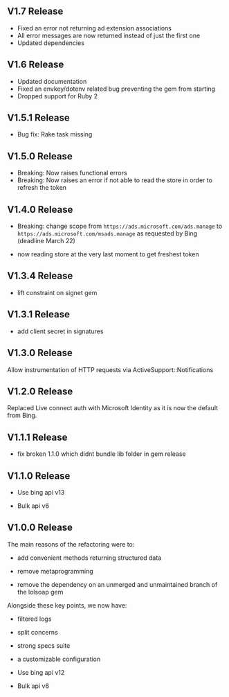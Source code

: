 ## V1.7 Release
- Fixed an error not returning ad extension associations
- All error messages are now returned instead of just the first one
- Updated dependencies

## V1.6 Release
- Updated documentation
- Fixed an envkey/dotenv related bug preventing the gem from starting
- Dropped support for Ruby 2

## V1.5.1 Release
- Bug fix: Rake task missing

## V1.5.0 Release
- Breaking: Now raises functional errors
- Breaking: Now raises an error if not able to read the store in order to refresh the token

## V1.4.0 Release

- Breaking: change scope from `https://ads.microsoft.com/ads.manage` to `https://ads.microsoft.com/msads.manage` as requested by Bing (deadline March 22)

- now reading store at the very last moment to get freshest token

## V1.3.4 Release

- lift constraint on signet gem

## V1.3.1 Release

- add client secret in signatures

## V1.3.0 Release
Allow instrumentation of HTTP requests via ActiveSupport::Notifications

## V1.2.0 Release
Replaced Live connect auth with Microsoft Identity as it is now the default from Bing.

## V1.1.1 Release

- fix broken 1.1.0 which didnt bundle lib folder in gem release

## V1.1.0 Release

- Use bing api v13

- Bulk api v6


## V1.0.0 Release
The main reasons of the refactoring were to:

- add convenient methods returning structured data

- remove metaprogramming

- remove the dependency on an unmerged and unmaintained branch of the lolsoap gem


Alongside these key points, we now have:

- filtered logs

- split concerns

- strong specs suite

- a customizable configuration

- Use bing api v12

- Bulk api v6
